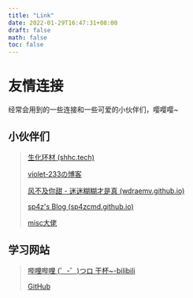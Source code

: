 ```yaml
---
title: "Link"
date: 2022-01-29T16:47:31+08:00
draft: false
math: false
toc: false
---
```


# 友情连接

经常会用到的一些连接和一些可爱的小伙伴们，嘤嘤嘤~

## 小伙伴们

>  [生化环材 (shhc.tech)](https://shhc.tech/)
>
>  [violet-233の博客](https://violet-233.github.io/)
>
>  [风不及你甜 - 迷迷糊糊才是真 (wdraemv.github.io)](https://wdraemv.github.io/)
>
>  [sp4z's Blog (sp4zcmd.github.io)](https://sp4zcmd.github.io/)
>
>  [misc大佬](https://almondcloud.github.io/)

## 学习网站

> [哔哩哔哩 (゜-゜)つロ 干杯~-bilibili](https://www.bilibili.com/)
>
> [GitHub](https://github.com/)

